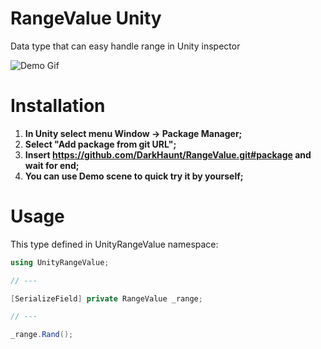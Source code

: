 # RangeValue Unity
Data type that can easy handle range in Unity inspector

![Demo Gif](https://github.com/DarkHaunt/RangeValue/assets/91742392/22c28040-210a-4b8a-b5f0-ce36af453e07)

# Installation
1. **In Unity select menu Window -> Package Manager;**
2. **Select "Add package from git URL";**
3. **Insert https://github.com/DarkHaunt/RangeValue.git#package and wait for end;**
4. **You can use Demo scene to quick try it by yourself;**

# Usage
This type defined in UnityRangeValue namespace:

```CS
using UnityRangeValue;

// ---

[SerializeField] private RangeValue _range;

// ---

_range.Rand();
```
